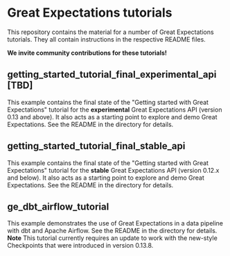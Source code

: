 # Great Expectations tutorials

This repository contains the material for a number of Great Expectations tutorials. They all contain instructions in the respective README files.

**We invite community contributions for these tutorials!**


## getting_started_tutorial_final_experimental_api [TBD]
This example contains the final state of the "Getting started with Great Expectations" tutorial for the **experimental** Great Expectations API (version 0.13 and above). It also acts as a starting point to explore and demo Great Expectations. See the README in the directory for details.

## getting_started_tutorial_final_stable_api
This example contains the final state of the "Getting started with Great Expectations" tutorial for the **stable** Great Expectations API (version 0.12.x and below). It also acts as a starting point to explore and demo Great Expectations. See the README in the directory for details.

## ge_dbt_airflow_tutorial
This example demonstrates the use of Great Expectations in a data pipeline with dbt and Apache Airflow. See the README in the directory for details. **Note** This tutorial currently requires an update to work with the new-style Checkpoints that were introduced in version 0.13.8.
